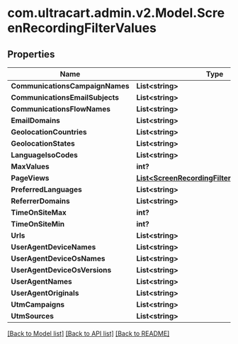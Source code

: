 # com.ultracart.admin.v2.Model.ScreenRecordingFilterValues
## Properties

Name | Type | Description | Notes
------------ | ------------- | ------------- | -------------
**CommunicationsCampaignNames** | **List&lt;string&gt;** |  | [optional] 
**CommunicationsEmailSubjects** | **List&lt;string&gt;** |  | [optional] 
**CommunicationsFlowNames** | **List&lt;string&gt;** |  | [optional] 
**EmailDomains** | **List&lt;string&gt;** |  | [optional] 
**GeolocationCountries** | **List&lt;string&gt;** |  | [optional] 
**GeolocationStates** | **List&lt;string&gt;** |  | [optional] 
**LanguageIsoCodes** | **List&lt;string&gt;** |  | [optional] 
**MaxValues** | **int?** |  | [optional] 
**PageViews** | [**List&lt;ScreenRecordingFilterValuesPageView&gt;**](ScreenRecordingFilterValuesPageView.md) |  | [optional] 
**PreferredLanguages** | **List&lt;string&gt;** |  | [optional] 
**ReferrerDomains** | **List&lt;string&gt;** |  | [optional] 
**TimeOnSiteMax** | **int?** |  | [optional] 
**TimeOnSiteMin** | **int?** |  | [optional] 
**Urls** | **List&lt;string&gt;** |  | [optional] 
**UserAgentDeviceNames** | **List&lt;string&gt;** |  | [optional] 
**UserAgentDeviceOsNames** | **List&lt;string&gt;** |  | [optional] 
**UserAgentDeviceOsVersions** | **List&lt;string&gt;** |  | [optional] 
**UserAgentNames** | **List&lt;string&gt;** |  | [optional] 
**UserAgentOriginals** | **List&lt;string&gt;** |  | [optional] 
**UtmCampaigns** | **List&lt;string&gt;** |  | [optional] 
**UtmSources** | **List&lt;string&gt;** |  | [optional] 


[[Back to Model list]](../README.md#documentation-for-models) [[Back to API list]](../README.md#documentation-for-api-endpoints) [[Back to README]](../README.md)

